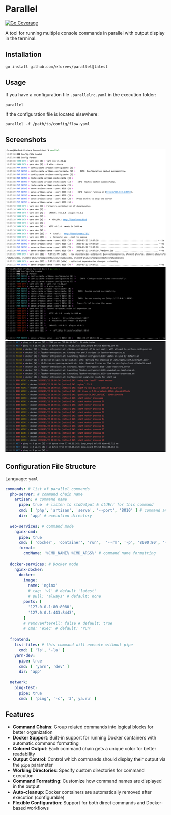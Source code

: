 # Parallel

[![Go Coverage](https://github.com/efureev/parallel/wiki/coverage.svg)](https://raw.githack.com/wiki/efureev/reggol/coverage.html)

A tool for running multiple console commands in parallel with output display in the terminal.

## Installation

```shell script
go install github.com/efureev/parallel@latest
```


## Usage

If you have a configuration file `.parallelrc.yaml` in the execution folder:

```shell script
parallel
```


If the configuration file is located elsewhere:

```shell script
parallel -f /path/to/config/flow.yaml
```


## Screenshots

![screen1.png](.assets%2Fscreen1.png)
![sceen2.png](.assets%2Fsceen2.png)
![screen3.png](.assets%2Fscreen3.png)

## Configuration File Structure

Language: `yaml`

```yaml
commands: # list of parallel commands
  php-server: # command chain name
    artisan: # command name
      pipe: true  # listen to stdOutput & stdErr for this command
      cmd: [ 'php', 'artisan', 'serve', '--port', '8010' ] # command and its arguments
      dir: 'app' # execution directory

  web-services: # command mode
    nginx-cmd:
      pipe: true
      cmd: [ 'docker', 'container', 'run',  '--rm', '-p', '8090:80', '--name', 'nginx', 'nginx' ]
      format:
        cmdName: '%CMD_NAME% %CMD_ARGS%' # command name formatting

  docker-services: # Docker mode
    nginx-docker:
      docker:
        image:
          name: 'nginx'
          # tag: 'v1' # default 'latest'
          # pull: 'always' # default: none
        ports: [
          '127.0.0.1:80:8080',
          '127.0.0.1:443:8443',
        ]
        # removeAfterAll: false # default: true
        # cmd: 'exec' # default: 'run'

  frontend:
    list-files: # this command will execute without pipe
      cmd: [ 'ls', '-la' ]
    yarn-dev:
      pipe: true
      cmd: [ 'yarn', 'dev' ]
      dir: 'app'

  network:
    ping-test:
      pipe: true
      cmd: [ 'ping', '-c', '3','ya.ru' ]
```


## Features

- **Command Chains**: Group related commands into logical blocks for better organization
- **Docker Support**: Built-in support for running Docker containers with automatic command formatting
- **Colored Output**: Each command chain gets a unique color for better readability
- **Output Control**: Control which commands should display their output via the `pipe` parameter
- **Working Directories**: Specify custom directories for command execution
- **Command Formatting**: Customize how command names are displayed in the output
- **Auto-cleanup**: Docker containers are automatically removed after execution (configurable)
- **Flexible Configuration**: Support for both direct commands and Docker-based workflows
